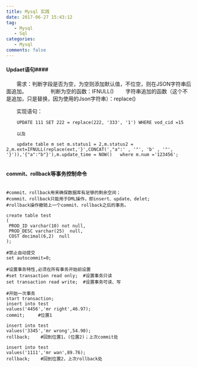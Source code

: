 ```yaml
---
title: Mysql 实践
date: 2017-06-27 15:43:12
tag:
   - Mysql
   - Sql
categories:
   - Mysql
comments: false
---
```


#### Updaet语句####

　　需求：判断字段是否为空，为空则添加默认值，不位空，则在JSON字符串后面追加。
　　
　　判断为空的函数：IFNULL()
　　字符串追加的函数（这个不是追加，只是替换，因为使用的Json字符串）：replace()

　　实现语句：
```
	UPDATE 111 SET 222 = replace(222, '333', '1') WHERE vod_cid =15

	以及
	
	update table m set m.status1 = 2,m.status2 = 2,m.ext=IFNULL(replace(ext,'}',CONCAT(',"a":' , '"', 'b' , '"', '}')),'{"a":"b"}'),m.update_time = NOW()   where m.num ='123456';
	
```

#### commit、rollback等事务控制命令 ####

```

#commit、rollback用来确保数据库有足够的剩余空间；
#commit、rollback只能用于DML操作，即insert、update、delet;
#rollback操作撤销上一个commit、rollback之后的事务。
 
create table test
(
 PROD_ID varchar(10) not null,
 PROD_DESC varchar(25)  null,
 COST decimal(6,2)  null
);
 
#禁止自动提交
set autocommit=0;
 
#设置事务特性,必须在所有事务开始前设置
#set transaction read only;  #设置事务只读
set transaction read write;  #设置事务可读、写
 
#开始一次事务
start transaction;
insert into test
values('4456','mr right',46.97);
commit;     #位置1
 
insert into test
values('3345','mr wrong',54.90);
rollback;    #回到位置1，(位置2)；上次commit处
 
insert into test
values('1111','mr wan',89.76);
rollback;    #回到位置2，上次rollback处
 

```